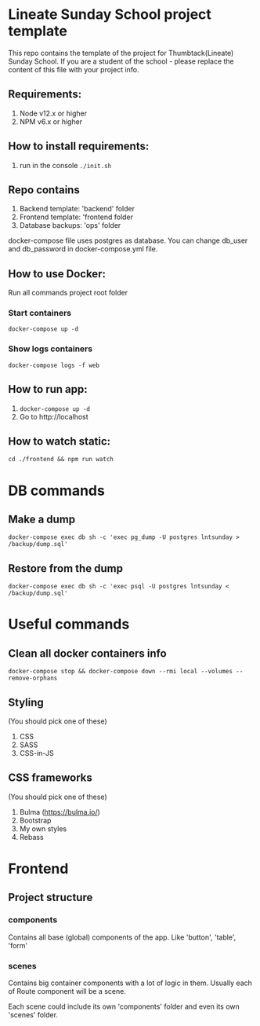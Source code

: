 # Lineate Sunday School project template

This repo contains the template of the project for Thumbtack(Lineate) Sunday School.
If you are a student of the school - please replace the content of this file with your project info.

## Requirements:
1. Node v12.x or higher
2. NPM v6.x or higher

## How to install requirements:
1. run in the console `./init.sh`

## Repo contains
1. Backend template: 'backend' folder
2. Frontend template: 'frontend folder
3. Database backups: 'ops' folder

docker-compose file uses postgres as database.
You can change db_user and db_password in docker-compose.yml file.

## How to use Docker:
Run all commands project root folder

### Start containers
`docker-compose up -d`
### Show logs containers
`docker-compose logs -f web`

## How to run app:
1. `docker-compose up -d`
2. Go to http://localhost

## How to watch static:
`cd ./frontend && npm run watch`

# DB commands
## Make a dump
`docker-compose exec db sh -c 'exec pg_dump -U postgres lntsunday > /backup/dump.sql'`

## Restore from the dump
`docker-compose exec db sh -c 'exec psql -U postgres lntsunday < /backup/dump.sql'`

# Useful commands
## Clean all docker containers info
`docker-compose stop && docker-compose down --rmi local --volumes --remove-orphans`

## Styling
(You should pick one of these)
1. CSS
2. SASS
3. CSS-in-JS

## CSS frameworks
(You should pick one of these)
1. Bulma (https://bulma.io/)
2. Bootstrap
3. My own styles
4. Rebass

# Frontend
## Project structure
### components 
Contains all base (global) components of the app. Like 'button', 'table', 'form'
### scenes 
Contains big container components with a lot of logic in them.
Usually each of Route component will be a scene.

Each scene could include its own 'components' folder and even its own 'scenes' folder.

